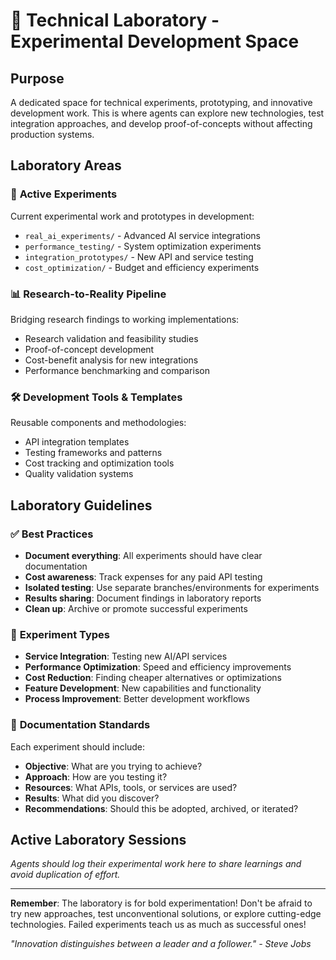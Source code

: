 # 🔬 Technical Laboratory - Experimental Development Space

## Purpose
A dedicated space for technical experiments, prototyping, and innovative development work. This is where agents can explore new technologies, test integration approaches, and develop proof-of-concepts without affecting production systems.

## Laboratory Areas

### 🧪 **Active Experiments**
Current experimental work and prototypes in development:
- `real_ai_experiments/` - Advanced AI service integrations
- `performance_testing/` - System optimization experiments  
- `integration_prototypes/` - New API and service testing
- `cost_optimization/` - Budget and efficiency experiments

### 📊 **Research-to-Reality Pipeline**
Bridging research findings to working implementations:
- Research validation and feasibility studies
- Proof-of-concept development
- Cost-benefit analysis for new integrations
- Performance benchmarking and comparison

### 🛠️ **Development Tools & Templates**
Reusable components and methodologies:
- API integration templates
- Testing frameworks and patterns
- Cost tracking and optimization tools
- Quality validation systems

## Laboratory Guidelines

### ✅ **Best Practices**
- **Document everything**: All experiments should have clear documentation
- **Cost awareness**: Track expenses for any paid API testing
- **Isolated testing**: Use separate branches/environments for experiments
- **Results sharing**: Document findings in laboratory reports
- **Clean up**: Archive or promote successful experiments

### 🎯 **Experiment Types**
- **Service Integration**: Testing new AI/API services
- **Performance Optimization**: Speed and efficiency improvements
- **Cost Reduction**: Finding cheaper alternatives or optimizations
- **Feature Development**: New capabilities and functionality
- **Process Improvement**: Better development workflows

### 📝 **Documentation Standards**
Each experiment should include:
- **Objective**: What are you trying to achieve?
- **Approach**: How are you testing it?  
- **Resources**: What APIs, tools, or services are used?
- **Results**: What did you discover?
- **Recommendations**: Should this be adopted, archived, or iterated?

## Active Laboratory Sessions

*Agents should log their experimental work here to share learnings and avoid duplication of effort.*

---

**Remember**: The laboratory is for bold experimentation! Don't be afraid to try new approaches, test unconventional solutions, or explore cutting-edge technologies. Failed experiments teach us as much as successful ones!

*"Innovation distinguishes between a leader and a follower." - Steve Jobs*